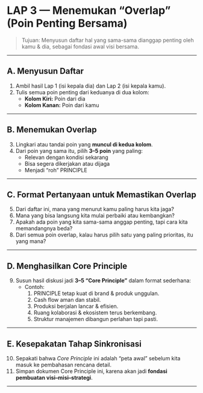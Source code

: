 # LAP 3 — Menemukan “Overlap” (Poin Penting Bersama)

> Tujuan: Menyusun daftar hal yang sama-sama dianggap penting oleh kamu & dia, sebagai fondasi awal visi bersama.

---

## **A. Menyusun Daftar**
1. Ambil hasil Lap 1 (isi kepala dia) dan Lap 2 (isi kepala kamu).
2. Tulis semua poin penting dari keduanya di dua kolom:
   - **Kolom Kiri:** Poin dari dia
   - **Kolom Kanan:** Poin dari kamu

---

## **B. Menemukan Overlap**
3. Lingkari atau tandai poin yang **muncul di kedua kolom**.
4. Dari poin yang sama itu, pilih **3–5 poin** yang paling:
   - Relevan dengan kondisi sekarang
   - Bisa segera dikerjakan atau dijaga
   - Menjadi “roh” PRINCIPLE

---

## **C. Format Pertanyaan untuk Memastikan Overlap**
5. Dari daftar ini, mana yang menurut kamu paling harus kita jaga?
6. Mana yang bisa langsung kita mulai perbaiki atau kembangkan?
7. Apakah ada poin yang kita sama-sama anggap penting, tapi cara kita memandangnya beda?
8. Dari semua poin overlap, kalau harus pilih satu yang paling prioritas, itu yang mana?

---

## **D. Menghasilkan Core Principle**
9. Susun hasil diskusi jadi **3–5 “Core Principle”** dalam format sederhana:
   - Contoh:
     1. PRINCIPLE tetap kuat di brand & produk unggulan.
     2. Cash flow aman dan stabil.
     3. Produksi berjalan lancar & efisien.
     4. Ruang kolaborasi & ekosistem terus berkembang.
     5. Struktur manajemen dibangun perlahan tapi pasti.

---

## **E. Kesepakatan Tahap Sinkronisasi**
10. Sepakati bahwa *Core Principle* ini adalah “peta awal” sebelum kita masuk ke pembahasan rencana detail.
11. Simpan dokumen Core Principle ini, karena akan jadi **fondasi pembuatan visi–misi–strategi**.

---
